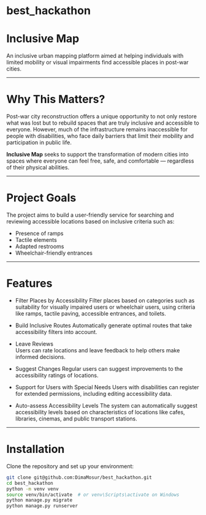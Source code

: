 # best_hackathon

# Inclusive Map

An inclusive urban mapping platform aimed at helping individuals with limited mobility or visual impairments find accessible places in post-war cities.

---

# Why This Matters?

Post-war city reconstruction offers a unique opportunity to not only restore what was lost but to rebuild spaces that are truly inclusive and accessible to everyone. However, much of the infrastructure remains inaccessible for people with disabilities, who face daily barriers that limit their mobility and participation in public life.

**Inclusive Map** seeks to support the transformation of modern cities into spaces where everyone can feel free, safe, and comfortable — regardless of their physical abilities.

---

# Project Goals

The project aims to build a user-friendly service for searching and reviewing accessible locations based on inclusive criteria such as:

- Presence of ramps
- Tactile elements
- Adapted restrooms
- Wheelchair-friendly entrances

---

# Features

-  Filter Places by Accessibility
  Filter places based on categories such as suitability for visually impaired users or wheelchair users, using criteria like ramps, tactile paving, accessible entrances, and toilets.

- Build Inclusive Routes
  Automatically generate optimal routes that take accessibility filters into account.

-  Leave Reviews  
  Users can rate locations and leave feedback to help others make informed decisions.

- Suggest Changes
  Regular users can suggest improvements to the accessibility ratings of locations.

- Support for Users with Special Needs
  Users with disabilities can register for extended permissions, including editing accessibility data.

- Auto-assess Accessibility Levels
  The system can automatically suggest accessibility levels based on characteristics of locations like cafes, libraries, cinemas, and public transport stations.

---

# Installation

Clone the repository and set up your environment:

```bash
git clone git@github.com:DimaMosur/best_hackathon.git
cd best_hackathon
python -m venv venv
source venv/bin/activate  # or venv\Scripts\activate on Windows
python manage.py migrate
python manage.py runserver